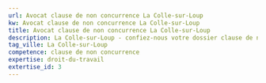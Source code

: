 ```yaml
---
url: Avocat clause de non concurrence La Colle-sur-Loup
kw: Avocat clause de non concurrence La Colle-sur-Loup
title: Avocat clause de non concurrence La Colle-sur-Loup
description: La Colle-sur-Loup - confiez-nous votre dossier clause de non concurrence
tag_ville: La Colle-sur-Loup
competence: clause de non concurrence
expertise: droit-du-travail
extertise_id: 3
---
```

